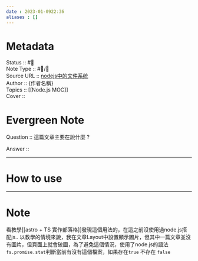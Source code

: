 ```yaml
---
date : 2023-01-0922:36
aliases : []
---
```

# Metadata
Status :: #🌱 <br>
Note Type :: #📨/📝 <br>
Source URL :: [nodejs中的文件系统](https://www.cnblogs.com/flydean/p/14290004.html#fsstat%E6%96%87%E4%BB%B6%E7%8A%B6%E6%80%81%E4%BF%A1%E6%81%AF)<br>
Author :: {作者名稱} <br>
Topics :: [[Node.js MOC]]<br>
Cover ::

# Evergreen Note

Question :: 這篇文章主要在說什麼 ?

Answer ::

---

# How to use

---

# Note

看教學[[astro + TS 實作部落格]]發現這個用法的，在這之前沒使用過node.js搭配js..
以教學的情境來說，我在文章Layout中設置顯示圖片，但其中一篇文章並沒有圖片，但頁面上就會破圖，為了避免這個情況，使用了node.js的語法`fs.promise.stat`判斷當前有沒有這個檔案，如果存在`true` 不存在 `false`
